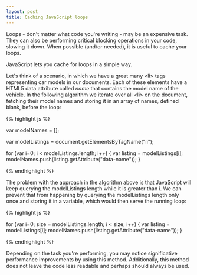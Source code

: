 ```yaml
---
layout: post
title: Caching JavaScript loops
---
```


<span class="drops">L</span>oops - don't matter what code you're writing - may be an expensive task. They can also be performing critical blocking operations in your code, slowing it down. When possible (and/or needed), it is useful to cache your loops.

JavaScript lets you cache <span class="small_code">for</span> loops in a simple way.

Let's think of a scenario, in which we have a great many <span class="small_code">&lt;li&gt;</span> tags representing car models in our documents. Each of these elements have a HTML5 data attribute called _name_ that contains the model name of the vehicle. In the following algorithm we iterate over all <span class="small_code">&lt;li&gt;</span> on the document, fetching their model names and storing it in an array of names, defined blank, before the loop:
 
{% highlight js %}

var modelNames = [];

var modelListings = document.getElementsByTagName("li");

for (var i=0; i < modelListings.length; i++) {
  var listing = modelListings[i];
  modelNames.push(listing.getAttribute("data-name"));
}

{% endhighlight %}

The problem with the approach in the algorithm above is that JavaScript will keep querying the <span class="small_code">modelListings</span> length while it is greater than <span class="small_code">i</span>. We can prevent that from happening by querying the <span class="small_code">modelListings</span> length only once and storing it in a variable, which would then serve the running loop:

{% highlight js %}

for (var i=0; size = modelListings.length; i < size; i++) {
  var listing = modelListings[i];
  modelNames.push(listing.getAttribute("data-name"));
}

{% endhighlight %}

Depending on the task you're performing, you may notice significative performance improvements by using this method. Additionally, this method does not leave the code less readable and perhaps should always be used. 


